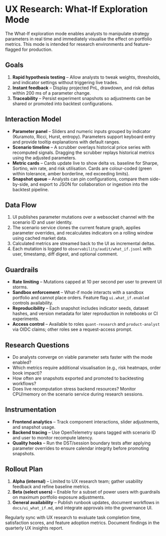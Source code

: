 # UX Research: What-If Exploration Mode

The What-If exploration mode enables analysts to manipulate strategy parameters
in real time and immediately visualise the effect on portfolio metrics. This
mode is intended for research environments and feature-flagged for production.

## Goals

1. **Rapid hypothesis testing** – Allow analysts to tweak weights, thresholds,
   and indicator settings without triggering live trades.
2. **Instant feedback** – Display projected PnL, drawdown, and risk deltas within
   200 ms of a parameter change.
3. **Traceability** – Persist experiment snapshots so adjustments can be shared
   or promoted into backtest configurations.

## Interaction Model

- **Parameter panel** – Sliders and numeric inputs grouped by indicator (Kuramoto,
  Ricci, Hurst, entropy). Parameters support keyboard entry and provide tooltip
  explanations with default ranges.
- **Scenario timeline** – A scrubber overlays historical price series with
  recomputed signals. Dragging the scrubber replays historical metrics using the
  adjusted parameters.
- **Metric cards** – Cards update live to show delta vs. baseline for Sharpe,
  Sortino, win rate, and risk utilisation. Cards are colour-coded (green within
  tolerance, amber borderline, red exceeding limits).
- **Snapshot queue** – Analysts can pin configurations, compare them side-by-side,
  and export to JSON for collaboration or ingestion into the backtest pipeline.

## Data Flow

1. UI publishes parameter mutations over a websocket channel with the scenario
   ID and user identity.
2. The scenario service clones the current feature graph, applies parameter
   overrides, and recalculates indicators on a rolling window using cached
   market data.
3. Calculated metrics are streamed back to the UI as incremental deltas.
4. Each mutation is logged to `observability/audit/what_if.jsonl` with user,
   timestamp, diff digest, and optional comment.

## Guardrails

- **Rate limiting** – Mutations capped at 10 per second per user to prevent UI
  storms.
- **Sandbox enforcement** – What-if mode interacts with a sandbox portfolio and
  cannot place orders. Feature flag `ui.what_if.enabled` controls availability.
- **Reproducibility** – Each snapshot includes indicator seeds, dataset hashes,
  and version metadata for later reproduction in notebooks or CI experiments.
- **Access control** – Available to roles `quant-research` and `product-analyst`
  via OIDC claims; other roles see a request-access prompt.

## Research Questions

- Do analysts converge on viable parameter sets faster with the mode enabled?
- Which metrics require additional visualisation (e.g., risk heatmaps, order book
  impact)?
- How often are snapshots exported and promoted to backtesting workflows?
- Does live recomputation stress backend resources? Monitor CPU/memory on the
  scenario service during research sessions.

## Instrumentation

- **Frontend analytics** – Track component interactions, slider adjustments, and
  snapshot usage.
- **Backend tracing** – Use OpenTelemetry spans tagged with scenario ID and user
  to monitor recompute latency.
- **Quality hooks** – Run the DST/session boundary tests after applying parameter
  overrides to ensure calendar integrity before promoting snapshots.

## Rollout Plan

1. **Alpha (internal)** – Limited to UX research team; gather usability feedback
   and refine baseline metrics.
2. **Beta (select users)** – Enable for a subset of power users with guardrails
   on maximum portfolio exposure adjustments.
3. **General availability** – Publish runbook updates, document workflows in
   `docs/ui_what_if.md`, and integrate approvals into the governance UI.

Regularly sync with UX research to evaluate task completion time, satisfaction
scores, and feature adoption metrics. Document findings in the quarterly UX
insights report.
